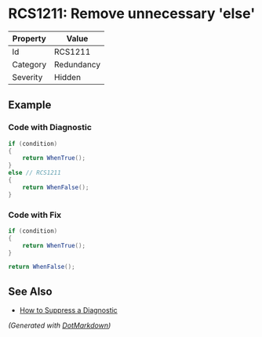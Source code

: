 # RCS1211: Remove unnecessary 'else'

| Property | Value      |
| -------- | ---------- |
| Id       | RCS1211    |
| Category | Redundancy |
| Severity | Hidden     |

## Example

### Code with Diagnostic

```csharp
if (condition)
{
    return WhenTrue();
}
else // RCS1211
{
    return WhenFalse();
}
```

### Code with Fix

```csharp
if (condition)
{
    return WhenTrue();
}

return WhenFalse();
```

## See Also

* [How to Suppress a Diagnostic](../HowToConfigureAnalyzers.md#how-to-suppress-a-diagnostic)


*\(Generated with [DotMarkdown](http://github.com/JosefPihrt/DotMarkdown)\)*